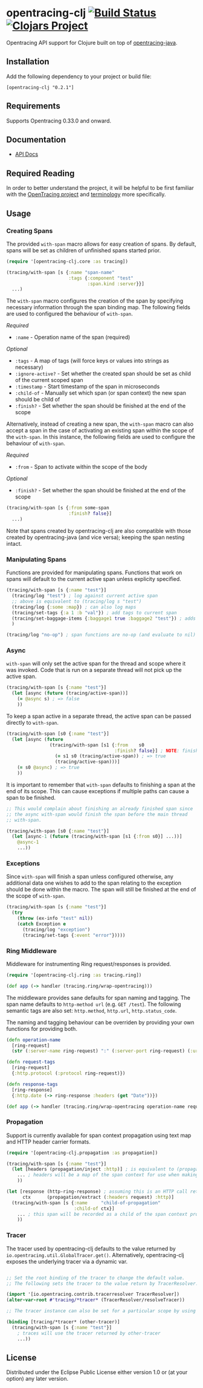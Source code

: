 # opentracing-clj [![Build Status](https://travis-ci.org/alvinfrancis/opentracing-clj.svg?branch=master)](https://travis-ci.org/alvinfrancis/opentracing-clj) [![Clojars Project](https://img.shields.io/clojars/v/opentracing-clj.svg)](https://clojars.org/opentracing-clj)
Opentracing API support for Clojure built on top of
[opentracing-java](https://github.com/opentracing/opentracing-java).

## Installation

Add the following dependency to your project or build file:

```
[opentracing-clj "0.2.1"]
```

## Requirements

Supports Opentracing 0.33.0 and onward.

## Documentation

- [API Docs](http://alvinfrancis.github.com/opentracing-clj)

## Required Reading

In order to better understand the project, it will be helpful to be
first familiar with the [OpenTracing project](http://opentracing.io)
and [terminology](http://opentracing.io/documentation/pages/spec.html)
more specifically.

## Usage

### Creating Spans

The provided `with-span` macro allows for easy creation of spans.  By
default, spans will be set as children of unfinished spans started
prior.

``` clojure
(require '[opentracing-clj.core :as tracing])

(tracing/with-span [s {:name "span-name"
                       :tags {:component "test"
                              :span.kind :server}}]
  ...)
```

The `with-span` macro configures the creation of the span by
specifying necessary information through the span binding map.  The
following fields are used to configured the behaviour of `with-span`.

*Required*
- `:name` - Operation name of the span (required)

*Optional*
- `:tags` - A map of tags (will force keys or values into strings as necessary)
- `:ignore-active?` - Set whether the created span should be set as child of the current scoped span
- `:timestamp` - Start timestamp of the span in microseconds
- `:child-of` - Manually set which span (or span context) the new span should be child of
- `:finish?` - Set whether the span should be finished at the end of the scope

Alternatively, instead of creating a new span, the `with-span` macro
can also accept a span in the case of activating an existing span
within the scope of the `with-span`.  In this instance, the following
fields are used to configure the behaviour of `with-span`.

*Required*
- `:from` - Span to activate within the scope of the body

*Optional*
- `:finish?` - Set whether the span should be finished at the end of the scope

``` clojure
(tracing/with-span [s {:from some-span
                       :finish? false}]
  ...)
```

Note that spans created by opentracing-clj are also compatible with
those created by opentracing-java (and vice versa); keeping the span
nesting intact.

### Manipulating Spans

Functions are provided for manipulating spans.  Functions that work on
spans will default to the current active span unless explicity
specified.

``` clojure
(tracing/with-span [s {:name "test"}]
  (tracing/log "test") ; log against current active span
  ;; above is equivalent to (tracing/log s "test")
  (tracing/log {:some :map}) ; can also log maps
  (tracing/set-tags {:a 1 :b "val"}) ; add tags to current span
  (tracing/set-baggage-items {:baggage1 true :baggage2 "test"}) ; adds baggage to span for propagation across contexts
  )

(tracing/log "no-op") ; span functions are no-op (and evaluate to nil) if there is no active span
```

### Async

`with-span` will only set the active span for the thread and scope
where it was invoked.  Code that is run on a separate thread will not
pick up the active span.

``` clojure
(tracing/with-span [s {:name "test"}]
  (let [async (future (tracing/active-span))]
    (= @async s) ; => false
    ))
```

To keep a span active in a separate thread, the active span can be
passed directly to `with-span`.

``` clojure
(tracing/with-span [s0 {:name "test"}]
  (let [async (future
                (tracing/with-span [s1 {:from    s0
                                        :finish? false}] ; NOTE: finish? is set to false to prevent early finishing of the span
                  (= s1 s0 (tracing/active-span)) ; => true
                  (tracing/active-span)))]
    (= s0 @async) ; => true
    ))
```

It is important to remember that `with-span` defaults to finishing a
span at the end of its scope.  This can cause exceptions if multiple
paths can cause a span to be finished.

``` clojure
;; This would complain about finishing an already finished span since
;; the async with-span would finish the span before the main thread
;; with-span.

(tracing/with-span [s0 {:name "test"}]
  (let [async-1 (future (tracing/with-span [s1 {:from s0}] ...))]
    @async-1
    ...))
```

### Exceptions

Since `with-span` will finish a span unless configured otherwise, any
additional data one wishes to add to the span relating to the exception
should be done within the macro.  The span will still be finished at
the end of the scope of `with-span`.

``` clojure
(tracing/with-span [s {:name "test"}]
  (try
    (throw (ex-info "test" nil))
    (catch Exception e
      (tracing/log "exception")
      (tracing/set-tags {:event "error"}))))
```

### Ring Middleware

Middleware for instrumenting Ring request/responses is provided.

``` clojure
(require '[opentracing-clj.ring :as tracing.ring])

(def app (-> handler (tracing.ring/wrap-opentracing)))
```

The middleware provides sane defaults for span naming and tagging.
The span name defaults to `http-method url` (e.g. `GET /test`).
The following semantic tags are also set: `http.method`, `http.url`, `http.status_code`.

The naming and tagging behaviour can be overriden by providing your
own functions for providing both.

``` clojure
(defn operation-name
  [ring-request]
  (str (:server-name ring-request) ":" (:server-port ring-request) (:uri ring-request)))

(defn request-tags
  [ring-request]
  {:http.protocol (:protocol ring-request)})

(defn response-tags
  [ring-response]
  {:http.date (-> ring-response :headers (get "Date"))})

(def app (-> handler (tracing.ring/wrap-opentracing operation-name request-tags response-tags)))
```

### Propagation

Support is currently available for span context propagation using text
map and HTTP header carrier formats.

``` clojure
(require '[opentracing-clj.propagation :as propagation])

(tracing/with-span [s {:name "test"}]
  (let [headers (propagation/inject :http)] ; is equivalent to (propagation/inject (tracing/context s) :http)
    ... ; headers will be a map of the span context for use when making an HTTP call
    ))

(let [response (http-ring-response) ; assuming this is an HTTP call returning a ring spec response
      ctx      (propagation/extract (:headers request) :http)]
  (tracing/with-span [s {:name     "child-of-propagation"
                         :child-of ctx}]
    ... ; this span will be recorded as a child of the span context propagated through the HTTP call
    ))
```

### Tracer

The tracer used by opentracing-clj defaults to the value returned by
`io.opentracing.util.GlobalTracer.get()`.  Alternatively,
opentracing-clj exposes the underlying tracer via a dynamic var.

``` clojure

;; Set the root binding of the tracer to change the default value.
;; The following sets the tracer to the value return by TracerResolver.

(import '[io.opentracing.contrib.tracerresolver TracerResolver])
(alter-var-root #'tracing/*tracer* (TracerResolver/resolveTracer))

;; The tracer instance can also be set for a particular scope by using binding

(binding [tracing/*tracer* (other-tracer)]
  (tracing/with-span [s {:name "test"}]
    ; traces will use the tracer returned by other-tracer
    ...))

```

## License

Distributed under the Eclipse Public License either version 1.0 or (at
your option) any later version.
